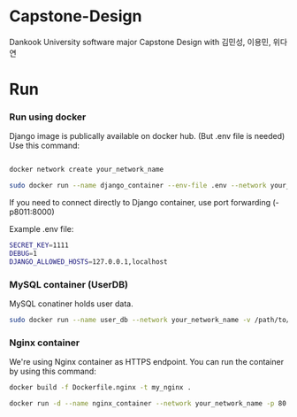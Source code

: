 # Capstone-Design
Dankook University software major Capstone Design with 김민성, 이용민, 위다연

# Run

### Run using docker

Django image is publically available on docker hub. (But .env file is needed) Use this command:

```bash

docker network create your_network_name

sudo docker run --name django_container --env-file .env --network your_network_name justyolo912/django-docker
```

If you need to connect directly to Django container, use port forwarding (-p8011:8000)

Example .env file:

```bash
SECRET_KEY=1111
DEBUG=1
DJANGO_ALLOWED_HOSTS=127.0.0.1,localhost
```

### MySQL container (UserDB)

MySQL conatiner holds user data.

```bash
sudo docker run --name user_db --network your_network_name -v /path/to/db:/var/lib/mysql -e MYSQL_ROOT_PASSWORD=yourpw -d mysql:latest
```


### Nginx container

We're using Nginx container as HTTPS endpoint. You can run the container by using this command:

```bash
docker build -f Dockerfile.nginx -t my_nginx .

docker run -d --name nginx_container --network your_network_name -p 80:80 -p 443:443 my_nginx
```
